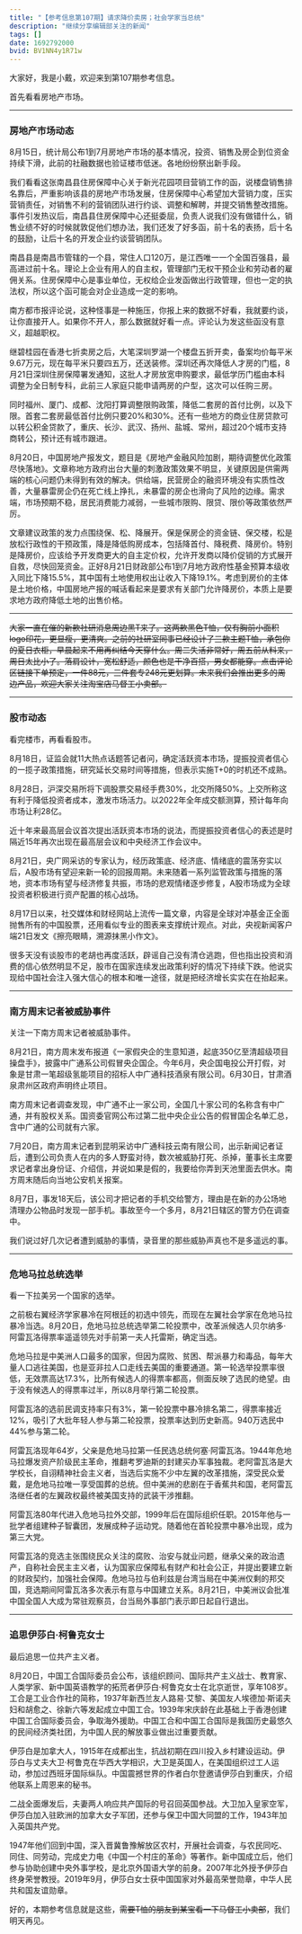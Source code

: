 ```yaml
---
title: "【参考信息第107期】请求降价卖房；社会学家当总统"
description: "继续分享编辑部关注的新闻"
tags: []
date: 1692792000
bvid: BV1NN4y1R71w
---
```

大家好，我是小戴，欢迎来到第107期参考信息。

首先看看房地产市场。

---

### 房地产市场动态

8月15日，统计局公布1到7月房地产市场的基本情况，投资、销售及房企到位资金持续下滑，此前的社融数据也验证楼市低迷。各地纷纷祭出新手段。

我们看看这张南昌县住房保障中心关于新光花园项目营销工作的函，说楼盘销售排名靠后，严重影响该县的房地产市场发展，住房保障中心希望加大营销力度，压实营销责任，对销售不利的营销团队进行约谈、调整和解聘，并提交销售整改措施。事件引发热议后，南昌县住房保障中心还挺委屈，负责人说我们没有做错什么，销售业绩不好的时候就敦促他们想办法，我们还发了好多函，前十名的表扬，后十名的鼓励，让后十名的开发企业约谈营销团队。

南昌县是南昌市管辖的一个县，常住人口120万，是江西唯一一个全国百强县，最高进过前十名。理论上企业有用人的自主权，管理部门无权干预企业和劳动者的雇佣关系。住房保障中心是事业单位，无权给企业发函做出行政管理，但也一定的执法权，所以这个函可能会对企业造成一定的影响。

南方都市报评论说，这种怪事是一种施压，你报上来的数据不好看，我就要约谈，让你直接开人。如果你不开人，那么数据就好看一点。评论认为发这些函没有意义，超越职权。

继碧桂园在香港七折卖房之后，大笔深圳罗湖一个楼盘五折开卖，备案均价每平米9.67万元，现在每平米只要四五万，还送装修。深圳还再次降低人才房的门槛，8月21日深圳住房保障署发通知，这批人才房放宽申购要求，最低学历门槛由本科调整为全日制专科，此前三人家庭只能申请两房的户型，这次可以任购三房。

同时福州、厦门、成都、沈阳打算调整限购政策，降低二套房的首付比例，以及下限。首套二套房最低首付比例只要20%和30%。还有一些地方的商业住房贷款可以转公积金贷款了，重庆、长沙、武汉、扬州、盐城、常州，超过20个城市支持商转公，预计还有城市跟进。

8月20日，中国房地产报发文，题目是《房地产金融风险加剧，期待调整优化政策尽快落地》。文章称地方政府出台大量的刺激政策效果不明显，关键原因是供需两端的核心问题仍未得到有效的解决。供给端，民营房企的融资环境没有实质性改善，大量暴雷房企仍在死亡线上挣扎，未暴雷的房企也滑向了风险的边缘。需求端，市场预期不稳，居民消费能力减弱，一些城市限购、限贷、限价等政策依然严厉。

文章建议政策的发力点围绕保、松、降展开。保是保房企的资金链、保交楼，松是放松行政性的干预政策，降是降低购房成本，包括降首付、降税费、降房价。特别是降房价，应该给予开发商更大的自主定价权，允许开发商以降价促销的方式展开自救，尽快回笼资金。正好8月21日财政部公布1到7月地方政府性基金预算本级收入同比下降15.5%，其中国有土地使用权出让收入下降19.1%。考虑到房价的主体是土地价格，中国房地产报的喊话看起来是要求有关部门允许降房价，本质上是要求地方政府降低土地的出售价格。

---

~~大家一直在催的新款社研消息周边黑T来了。这两款黑色T恤，仅有胸前小面积logo印花，更显瘦，更清爽。之前的社研室同事已经设计了三款主题T恤，承包你的夏日衣柜，早晨起来不用再纠结今天穿什么。周二失活非常好，周五前从料来，周日太比小了。落肩设计，宽松舒适，颜色也是干净百搭，男女都能穿。点击评论区链接下单预定，一件88元，三件套专248元更划算。未来我们会推出更多的周边产品，欢迎大家关注淘宝店马督工小卖部。~~

---

### 股市动态

看完楼市，再看看股市。

8月18日，证监会就11大热点话题答记者问，确定活跃资本市场，提振投资者信心的一揽子政策措施，研究延长交易时间等措施，但表示实施T+0的时机还不成熟。

8月28日，沪深交易所将下调股票交易经手费30%，北交所降50%。上交所称这有利于降低投资者成本，激发市场活力。以2022年全年成交额测算，预计每年向市场让利28亿。

近十年来最高层会议首次提出活跃资本市场的说法，而提振投资者信心的表述是时隔近15年再次出现在最高层会议和中央经济工作会议中。

8月21日，央广网采访的专家认为，经历政策底、经济底、情绪底的震荡夯实以后，A股市场有望迎来新一轮的回报周期。未来随着一系列监管政策与措施的落地，资本市场有望与经济修复共振，市场的悲观情绪逐步修复，A股市场成为全球投资者积极进行资产配置的核心战场。

8月17日以来，社交媒体和财经网站上流传一篇文章，内容是全球对冲基金正全面抛售所有的中国股票，还用看似专业的图表来支撑统计观点。对此，央视新闻客户端21日发文《擦亮眼睛，溯源抹黑小作文》。

很多天没有谈股市的老胡也再度活跃，辟谣自己没有清仓逃跑，但也指出投资和消费的信心依然明显不足，股市在国家连续发出政策利好的情况下持续下跌。他说实现给中国社会注入强大信心的根本和唯一途径，就是把经济增长实实在在抬起来。

---

### 南方周末记者被威胁事件

关注一下南方周末记者被威胁事件。

8月21日，南方周末发布报道《一家假央企的生意知道，起底350亿至清超级项目操盘手》，披露中广通系公司假冒央企国企。今年6月，央企国电投公开打假，对象是甘肃一笔超级氢能项目的招标人中广通科技酒泉有限公司。6月30日，甘肃酒泉肃州区政府声明终止项目。

南方周末记者调查发现，中广通不止一家公司，全国几十家公司的名称含有中广通，并有股权关系。国资委官网公布过第二批中央企业公告的假冒国企名单汇总，含中广通的公司就有六家。

7月20日，南方周末记者到昆明采访中广通科技云南有限公司，出示新闻记者证后，遭到公司负责人在内的多人野蛮对待，数次被威胁打死、杀掉，董事长主席要求记者拿出身份证、介绍信，并说如果是假的，我要给你弄到天池里面去供水。南方周末随后向当地公安机关报案。

8月7日，事发18天后，该公司才把记者的手机交给警方，理由是在新的办公场地清理办公物品时发现一部手机。事故至今一个多月，8月21日辖区的警方仍在调查中。

我们说过好几次记者遭到威胁的事情，录音里的那些威胁声真也不是多遥远的事。

---

### 危地马拉总统选举

看一下拉美另一个国家的选举。

之前极右翼经济学家暴冷在阿根廷的初选中领先，而现在左翼社会学家在危地马拉暴冷当选。8月20日，危地马拉总统选举第二轮投票中，改革派候选人贝尔纳多·阿雷瓦洛得票率遥遥领先对手前第一夫人托雷斯，确定当选。

危地马拉是中美洲人口最多的国家，但因为腐败、贫困、帮派暴力和毒品，每年大量人口逃往美国，也是亚非拉人口走线去美国的重要通道。第一轮选举投票率很低，无效票高达17.3%，比所有候选人的得票率都高，侧面反映了选民的绝望。由于没有候选人的得票率过半，所以8月举行第二轮投票。

阿雷瓦洛的选前民调支持率只有3%，第一轮投票中暴冷排名第二，得票率接近12%，吸引了大批年轻人参与第二轮投票，投票率达到历史新高。940万选民中44%参与第二轮。

阿雷瓦洛现年64岁，父亲是危地马拉第一任民选总统何塞·阿雷瓦洛。1944年危地马拉爆发资产阶级民主革命，推翻考罗迪斯的封建买办军事独裁。老阿雷瓦洛是大学校长，自诩精神社会主义者，当选后实施不少中左翼的改革措施，深受民众爱戴，是危地马拉唯一享受国葬的总统。但中美洲的悲剧在于香蕉共和国，老阿雷瓦洛继任者的左翼政权最终被美国支持的武装干涉推翻。

阿雷瓦洛80年代进入危地马拉外交部，1999年后在国际组织任职。2015年他与一批学者组建种子智囊团，发展成种子运动党。随着他在首轮投票中暴冷出现，成为第三大党。

阿雷瓦洛的竞选主张围绕民众关注的腐败、治安与就业问题，继承父亲的政治遗产，自称社会民主主义者，认为国家应保障私有财产和社会公正，并提出要建立新的财政契约，加强社会保障。危地马拉与伯利兹是台湾当局在中美洲仅剩的邦交国，竞选期间阿雷瓦洛多次表示有意与中国建立关系。8月21日，中美洲议会批准中国全国人大成为常驻观察员，台当局外事部门表示即日起自行退出。

---

### 追思伊莎白·柯鲁克女士

最后追思一位共产主义者。

8月20日，中国工合国际委员会公布，该组织顾问、国际共产主义战士、教育家、人类学家、新中国英语教学的拓荒者伊莎白·柯鲁克女士在北京逝世，享年108岁。工合是工业合作社的简称，1937年新西兰友人路易·艾黎、美国友人埃德加·斯诺夫妇和胡愈之、徐新六等发起成立中国工合。1939年宋庆龄在此基础上于香港创建中国工合国际委员会，争取海外援助。中国工合和中国工合国际是我国历史最悠久的民间经济类社团，为中国人民的解放事业做出过重要贡献。

伊莎白是加拿大人，1915年在成都出生，抗战初期在四川投入乡村建设运动。伊莎白与丈夫大卫·柯鲁克在华西大学相识，大卫是英国人，在美国组织过工人运动，参加过西班牙国际纵队。中国震撼世界的作者白尔登邀请伊莎白到重庆，介绍他联系上周恩来的秘书。

二战全面爆发后，夫妻两人响应共产国际的号召回英国参战。大卫加入皇家空军，伊莎白加入驻欧洲的加拿大女子军团，还参与保卫中国大同盟的工作，1943年加入英国共产党。

1947年他们回到中国，深入晋冀鲁豫解放区农村，开展社会调查，与农民同吃、同住、同劳动，完成史力电《中国一个村庄的革命》等著作。新中国成立后，他们参与协助创建中央外事学校，是北京外国语大学的前身。2007年北外授予伊莎白终身荣誉教授。2019年9月，伊莎白女士获中国国家对外最高荣誉勋章，中华人民共和国友谊勋章。

好的，本期参考信息就是这些，~~需要T恤的朋友到某宝看一下马督工小卖部~~，我们明天再见。

